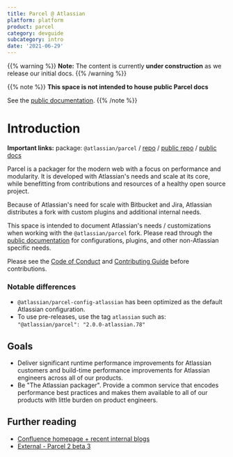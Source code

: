 ```yaml
---
title: Parcel @ Atlassian
platform: platform
product: parcel
category: devguide
subcategory: intro
date: '2021-06-29'
---
```


{{% warning %}}
**Note:** The content is currently **under construction** as we release our initial docs.
{{% /warning %}}

{{% note %}}
**This space is not intended to house public Parcel docs**

See the [public documentation](https://v2.parceljs.org/).
{{% /note %}}

# Introduction

**Important links:** package: `@atlassian/parcel` / [repo](https://bitbucket.org/atlassian/parcel) / [public repo](https://github.com/parcel-bundler/parcel/) / [public docs](https://v2.parceljs.org/)

Parcel is a packager for the modern web with a focus on performance and modularity. It is developed with Atlassian's needs and scale at its core, while benefitting from contributions and resources of a healthy open source project.

Because of Atlassian's need for scale with Bitbucket and Jira, Atlassian distributes a fork with custom plugins and additional internal needs.

This space is intended to document Atlassian's needs / customizations when working with the `@atlassian/parcel` fork. Please read through the [public documentation](https://v2.parceljs.org/) for configurations, plugins, and other non-Atlassian specific needs.

Please see the [Code of Conduct](https://bitbucket.org/atlassian/parcel/src/bitbucket-integration/CODE_OF_CONDUCT.md) and [Contributing Guide](https://bitbucket.org/atlassian/parcel/src/bitbucket-integration/CONTRIBUTING.md) before contributions.

### Notable differences

- `@atlassian/parcel-config-atlassian` has been optimized as the default Atlassian configuration.
- To use pre-releases, use the tag `atlassian` such as: `"@atlassian/parcel": "2.0.0-atlassian.78"`

## Goals

- Deliver significant runtime performance improvements for Atlassian customers and build-time performance improvements for Atlassian engineers across all of our products.
- Be "The Atlassian packager". Provide a common service that encodes performance best practices and makes them available to all of our products with little burden on product engineers.

## Further reading

- [Confluence homepage + recent internal blogs](https://hello.atlassian.net/wiki/spaces/AFP/pages/910501663/Parcel+2)
- [External - Parcel 2 beta 3](https://v2.parceljs.org/blog/beta3/)

